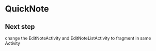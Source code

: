 # QuickNote
## Next step
change the EditNoteActivity and EditNoteListActivity to fragment in same Activity
